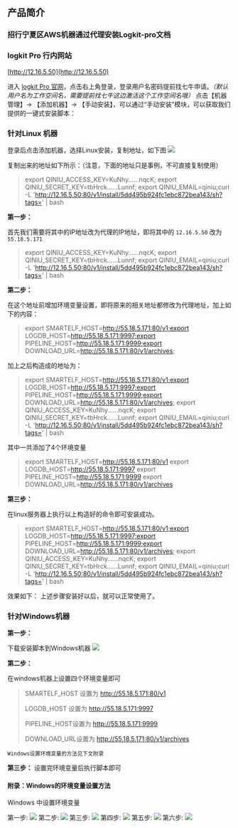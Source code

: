 ## 产品简介
### 招行宁夏区AWS机器通过代理安装Logkit-pro文档

### logkit Pro 行内网站

[http://12.16.5.50](http://12.16.5.50)

进入 [logkit Pro 官网](http://12.16.5.50)，点击右上角登录，登录用户名密码提前找七牛申请。*（默认用户名为工作空间名，需要提前找七牛这边激活这个工作空间名哦）* 点击【机器管理】-> 【添加机器】-> 【手动安装】，可以通过“手动安装”模块，可以获取我们提供的一键式安装脚本：

### 针对Linux 机器
登录后点击添加机器，选择Linux安装，复制地址，如下图
![](http://p5bjfbphc.bkt.clouddn.com/anzhuang.png)

复制出来的地址如下所示：（注意，下面的地址只是事例，不可直接复制使用）

> export QINIU_ACCESS_KEY=KuNhy……nqcK; export QINIU_SECRET_KEY=tbHrck……Lunnf; export QINIU_EMAIL=qiniu;curl -L 'http://12.16.5.50:80/v1/install/5dd495b924fc1ebc872bea143/sh?tags=' | bash


**第一步：**

首先我们需要将其中的IP地址改为代理的IP地址，即将其中的 `12.16.5.50` 改为 `55.18.5.171`

> export QINIU_ACCESS_KEY=KuNhy……nqcK; export QINIU_SECRET_KEY=tbHrck……Lunnf; export QINIU_EMAIL=qiniu;curl -L 'http://12.16.5.50:80/v1/install/5dd495b924fc1ebc872bea143/sh?tags=' | bash

**第二步：**

在这个地址前增加环境变量设置，即将原来的相关地址都修改为代理地址，加上如下的内容：

> export SMARTELF_HOST=http://55.18.5.171:80/v1;export LOGDB_HOST=http://55.18.5.171:9997;export PIPELINE_HOST=http://55.18.5.171:9999;export DOWNLOAD_URL=http://55.18.5.171:80/v1/archives;

加上之后构造成的地址为：

> export SMARTELF_HOST=http://55.18.5.171:80/v1;export LOGDB_HOST=http://55.18.5.171:9997;export PIPELINE_HOST=http://55.18.5.171:9999;export DOWNLOAD_URL=http://55.18.5.171:80/v1/archives;
> export QINIU_ACCESS_KEY=KuNhy……nqcK; export QINIU_SECRET_KEY=tbHrck……Lunnf; export QINIU_EMAIL=qiniu;curl -L 'http://12.16.5.50:80/v1/install/5dd495b924fc1ebc872bea143/sh?tags=' | bash

其中一共添加了4个环境变量

> export SMARTELF_HOST=http://55.18.5.171:80/v1 
> export LOGDB_HOST=http://55.18.5.171:9997 
> export PIPELINE_HOST=http://55.18.5.171:9999
> export DOWNLOAD_URL=http://55.18.5.171:80/v1/archives


**第三步：**

在linux服务器上执行以上构造好的命令即可安装成功。
> export SMARTELF_HOST=http://55.18.5.171:80/v1;export LOGDB_HOST=http://55.18.5.171:9997;export PIPELINE_HOST=http://55.18.5.171:9999;export DOWNLOAD_URL=http://55.18.5.171:80/v1/archives;
> export QINIU_ACCESS_KEY=KuNhy……nqcK; export QINIU_SECRET_KEY=tbHrck……Lunnf; export QINIU_EMAIL=qiniu;curl -L 'http://12.16.5.50:80/v1/install/5dd495b924fc1ebc872bea143/sh?tags=' | bash

效果如下：
上述步骤安装好以后，就可以正常使用了。



### 针对Windows机器
**第一步：**

下载安装脚本到Windows机器
![](http://p5bjfbphc.bkt.clouddn.com/zhaohang:windows.jpeg)


**第二步：**

在windows机器上设置四个环境变量即可


> SMARTELF_HOST  设置为   http://55.18.5.171:80/v1
> 
> LOGDB_HOST   设置为  http://55.18.5.171:9997
> 
> PIPELINE_HOST设置为 http://55.18.5.171:9999
> 
> DOWNLOAD_URL设置为 http://55.18.5.171:80/v1/archives

`Windows设置环境变量的方法见下文附录`



**第三步：**
设置完环境变量后执行脚本即可



#### 附录：Windows的环境变量设置方法

Windows 中设置环境变量

第一步:
![](http://p5bjfbphc.bkt.clouddn.com/1.jpeg)
第二步:
![](http://p5bjfbphc.bkt.clouddn.com/2.jpeg)
第三步:
![](http://p5bjfbphc.bkt.clouddn.com/3.jpeg)
第四步:
![](http://p5bjfbphc.bkt.clouddn.com/4.jpeg)
第五步:
![](http://p5bjfbphc.bkt.clouddn.com/5.jpeg)
第六步:
![](http://p5bjfbphc.bkt.clouddn.com/6.jpeg)

